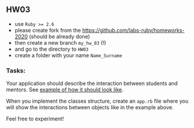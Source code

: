 ## HW03

- use `Ruby >= 2.6`
- please create fork from the https://github.com/labs-ruby/homeworks-2020 (should be
  already done)
- then create a new branch `my_hw_03` (!)
- and go to the directory to `HW03`
- create a folder with your name `Name_Surname`

### Tasks:

Your application should describe the interaction between students and mentors.
See [example of how it should look like](example.rb).

When you implement the classes structure, create an `app.rb` file where you will show the interactions between objects like in the example above.

Feel free to experiment!


